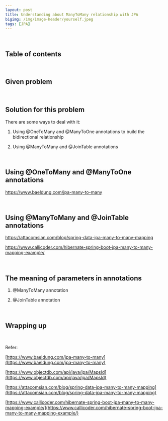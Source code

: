 ```yaml
---
layout: post
title: Understanding about ManyToMany relationship with JPA
bigimg: /img/image-header/yourself.jpeg
tags: [JPA]
---
```




<br>

## Table of contents





<br>

## Given problem






<br>

## Solution for this problem


There are some ways to deal with it:
1. Using @OneToMany and @ManyToOne annotations to build the bidirectional relationship

2. Using @ManyToMany and @JoinTable annotations


<br>

## Using @OneToMany and @ManyToOne annotations

https://www.baeldung.com/jpa-many-to-many





<br>

## Using @ManyToMany and @JoinTable annotations

https://attacomsian.com/blog/spring-data-jpa-many-to-many-mapping


https://www.callicoder.com/hibernate-spring-boot-jpa-many-to-many-mapping-example/


<br>

## The meaning of parameters in annotations

1. @ManyToMany annotation




2. @JoinTable annotation



<br>

## Wrapping up




<br>

Refer:

[https://www.baeldung.com/jpa-many-to-many](https://www.baeldung.com/jpa-many-to-many)

[https://www.objectdb.com/api/java/jpa/MapsId](https://www.objectdb.com/api/java/jpa/MapsId)

[https://attacomsian.com/blog/spring-data-jpa-many-to-many-mapping](https://attacomsian.com/blog/spring-data-jpa-many-to-many-mapping)

[https://www.callicoder.com/hibernate-spring-boot-jpa-many-to-many-mapping-example/](https://www.callicoder.com/hibernate-spring-boot-jpa-many-to-many-mapping-example/)